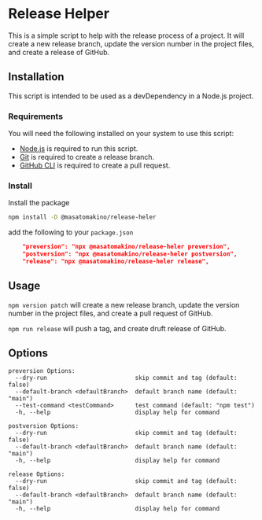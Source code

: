 # Release Helper

This is a simple script to help with the release process of a project. It will create a new release branch, update the version number in the project files, and create a release of GitHub.

## Installation

This script is intended to be used as a devDependency in a Node.js project.

### Requirements

You will need the following installed on your system to use this script:

- [Node.js](https://nodejs.org/en/) is required to run this script.
- [Git](https://git-scm.com/) is required to create a release branch.
- [GitHub CLI](https://cli.github.com/) is required to create a pull request.

### Install

Install the package

```bash
npm install -D @masatomakino/release-heler
```

add the following to your `package.json`

```json
    "preversion": "npx @masatomakino/release-heler preversion",
    "postversion": "npx @masatomakino/release-heler postversion",
    "release": "npx @masatomakino/release-heler release",
```

## Usage

`npm version patch` will create a new release branch, update the version number in the project files, and create a pull request of GitHub.

`npm run release` will push a tag, and create druft release of GitHub.

## Options

```console
preversion Options:
  --dry-run                         skip commit and tag (default: false)
  --default-branch <defaultBranch>  default branch name (default: "main")
  --test-command <testCommand>      test command (default: "npm test")
  -h, --help                        display help for command

postversion Options:
  --dry-run                         skip commit and tag (default: false)
  --default-branch <defaultBranch>  default branch name (default: "main")
  -h, --help                        display help for command

release Options:
  --dry-run                         skip commit and tag (default: false)
  --default-branch <defaultBranch>  default branch name (default: "main")
  -h, --help                        display help for command  
```